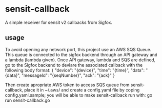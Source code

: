 # sensit-callback

A simple receiver for sensit v2 callbacks from Sigfox.

## usage

To avoid opening any network port, this project use an AWS SQS Queue. This queue is connected to the sigfox backend through an API gateway and a lambda (lambda given).
Once API gateway, lambda and SQS are defined, go to the Sigfox backend to devlare the associated callback with the following body format:
{
  "device": "{device}",
  "time": "{time}",
  "data": "{data}",
  "messageId": "{seqNumber}",
  "ack": "{ack}"
}

Then create apropriate AWS token to access SQS queue from sensit-callback, place it in ~/.aws/ and create a config.yaml file by coping config.yaml.sample; you will be able to make sensit-callback run with:
go run sensit-callback.go